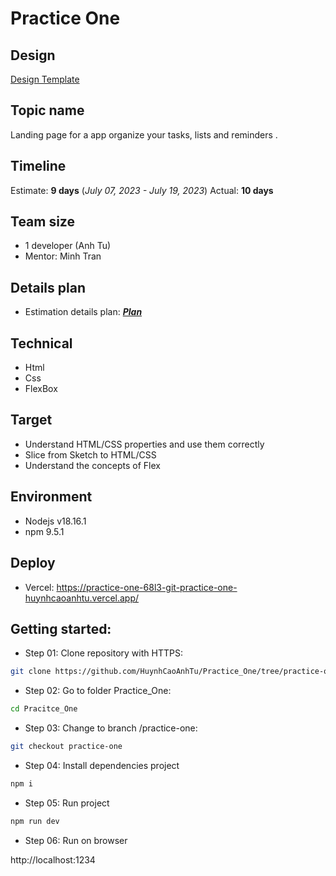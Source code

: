 # Practice One

## Design

[Design Template](https://www.figma.com/file/dQpGr7RREEhgwIxGG4tFba/Practice-1---solo?node-id=533%3A3696&mode=dev)

## Topic name

Landing page for a app organize your tasks, lists and reminders .


## Timeline

Estimate: **9 days** (_July 07, 2023 - July 19, 2023_)
Actual: **10 days**

## Team size

* 1 developer (Anh Tu)
* Mentor: Minh Tran

## Details plan

* Estimation details plan: [**_Plan_**](https://docs.google.com/document/d/15Iy_lVIMtVsPxUuEVUMBlcV1oXqNgx-lmk0HWPc_z-M/edit)

## Technical

* Html
* Css
* FlexBox

## Target

* Understand HTML/CSS properties and use them correctly
* Slice from Sketch to HTML/CSS
* Understand the concepts of Flex

## Environment

* Nodejs v18.16.1
* npm 9.5.1

## Deploy

* Vercel: https://practice-one-68l3-git-practice-one-huynhcaoanhtu.vercel.app/

## Getting started:

- Step 01: Clone repository with HTTPS:

```bash
git clone https://github.com/HuynhCaoAnhTu/Practice_One/tree/practice-one
```

- Step 02: Go to folder Practice_One:

```bash
cd Pracitce_One
```

- Step 03: Change to branch /practice-one:

```bash
git checkout practice-one
```

- Step 04: Install dependencies project

```bash
npm i
```

- Step 05: Run project

```bash
npm run dev
```

- Step 06: Run on browser

http://localhost:1234

